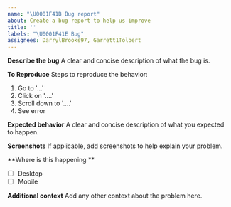 ```yaml
---
name: "\U0001F41B Bug report"
about: Create a bug report to help us improve
title: ''
labels: "\U0001F41E Bug"
assignees: DarrylBrooks97, Garrett1Tolbert
---
```


**Describe the bug**
A clear and concise description of what the bug is.

**To Reproduce**
Steps to reproduce the behavior:

1. Go to '...'
2. Click on '....'
3. Scroll down to '....'
4. See error

**Expected behavior**
A clear and concise description of what you expected to happen.

**Screenshots**
If applicable, add screenshots to help explain your problem.

**Where is this happening **

- [ ] Desktop
- [ ] Mobile

**Additional context**
Add any other context about the problem here.
